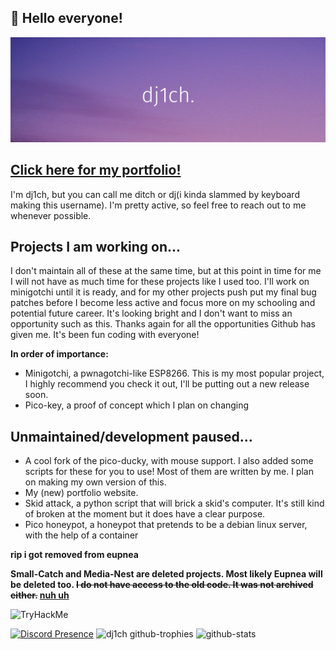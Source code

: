 ## 👋 Hello everyone! 

<p align="center">
  <img src="https://github.com/dj1ch/dj1ch/blob/main/Add%20a%20subheading.png">
</p>

<!---
![Linux](https://img.shields.io/badge/Linux-FCC624?style=for-the-badge&logo=linux&logoColor=black)
![Kali](https://img.shields.io/badge/Kali-268BEE?style=for-the-badge&logo=kalilinux&logoColor=white)
![Windows 11](https://img.shields.io/badge/Windows%2011-%230079d5.svg?style=for-the-badge&logo=Windows%2011&logoColor=white)
![Raspberry Pi](https://img.shields.io/badge/-RaspberryPi-C51A4A?style=for-the-badge&logo=Raspberry-Pi)
![Arduino](https://img.shields.io/badge/-Arduino-00979D?style=for-the-badge&logo=Arduino&logoColor=white)
![C++](https://img.shields.io/badge/c++-%2300599C.svg?style=for-the-badge&logo=c%2B%2B&logoColor=white)
![Python](https://img.shields.io/badge/python-3670A0?style=for-the-badge&logo=python&logoColor=ffdd54)
![Lua](https://img.shields.io/badge/lua-%232C2D72.svg?style=for-the-badge&logo=lua&logoColor=white)
![HTML5](https://img.shields.io/badge/html5-%23E34F26.svg?style=for-the-badge&logo=html5&logoColor=white)
![CSS3](https://img.shields.io/badge/css3-%231572B6.svg?style=for-the-badge&logo=css3&logoColor=white)
![Shell Script](https://img.shields.io/badge/shell_script-%23121011.svg?style=for-the-badge&logo=gnu-bash&logoColor=white)
![Nix](https://img.shields.io/badge/NIX-5277C3.svg?style=for-the-badge&logo=NixOS&logoColor=white)
![ChatGPT](https://img.shields.io/badge/chatGPT-74aa9c?style=for-the-badge&logo=openai&logoColor=white)
![Brave](https://img.shields.io/badge/Brave-FB542B?style=for-the-badge&logo=Brave&logoColor=white)
![Google Chrome](https://img.shields.io/badge/Google%20Chrome-4285F4?style=for-the-badge&logo=GoogleChrome&logoColor=white)
![Vivaldi](https://img.shields.io/badge/Vivaldi-EF3939?style=for-the-badge&logo=Vivaldi&logoColor=white)
![Monero](https://img.shields.io/badge/monero-FF6600?style=for-the-badge&logo=monero&logoColor=white)
--->

## [Click here for my portfolio!](https://dj1ch.github.io)

I'm dj1ch, but you can call me ditch or dj(i kinda slammed by keyboard making this username). I'm pretty active, so feel free to reach out to me whenever possible.

## Projects I am working on...
I don't maintain all of these at the same time, but at this point in time for me I will not have as much time for these projects like I used too. I'll work on minigotchi until it is ready, and for my other projects push put my final bug patches before I become less active and focus more on my schooling and potential future career. It's looking bright and I don't want to miss an opportunity such as this. Thanks again for all the opportunities Github has given me. It's been fun coding with everyone! 

**In order of importance:**

- Minigotchi, a pwnagotchi-like ESP8266. This is my most popular project, I highly recommend you check it out, I'll be putting out a new release soon. 
- Pico-key, a proof of concept which I plan on changing

## Unmaintained/development paused...
- A cool fork of the pico-ducky, with mouse support. I also added some scripts for these for you to use! Most of them are written by me. I plan on making my own version of this. 
- My (new) portfolio website.
- Skid attack, a python script that will brick a skid's computer. It's still kind of broken at the moment but it does have a clear purpose. 
- Pico honeypot, a honeypot that pretends to be a debian linux server, with the help of a container

**rip i got removed from eupnea**

**Small-Catch and Media-Nest are deleted projects. Most likely Eupnea will be deleted too. ~~I do not have access to the old code. It was not archived either.~~ [nuh uh](https://github.com/dj1ch/Small-Catch-Archive)**

<img src="https://tryhackme-badges.s3.amazonaws.com/tg.1ch0712.png" alt="TryHackMe">

<p align="center">
  <!-- <img src="https://github-readme-stats.vercel.app/api/top-langs/?username=dj1ch&theme=dark&hide=javascript,scss&size_weight=0&count_weight=1&layout=compact" --alt="langs"></img>
</p>

<p align="center">
  <!-- <img src="https://github-readme-stats.vercel.app/api?username=dj1ch&layout=compact&theme=dark" alt="stats"></img> -->
  <!-- <img src="https://streak-stats.demolab.com?user=dj1ch&theme=dark" alt="streak"></img> -->
</p>

<p align="center">
  <!--<img src="https://github-readme-activity-graph.vercel.app/graph?username=dj1ch&theme=github-compact" alt="contrgraph"></img> -->
  <!-- <img src="https://stats.dooboo.io/api/github-stats-advanced?login=dj1ch" alt="morestatsig"></img> -->
  <!-- <img src="https://github-profile-trophy.vercel.app/?username=dj1ch&theme=onestar" alt="trophy"></img> -->
</p>

[![Discord Presence](https://lanyard.cnrad.dev/api/871252436038320209)](https://discord.com/users/871252436038320209)
![dj1ch github-trophies](https://stats.dooboo.io/api/github-trophies?login=dj1ch)
![github-stats](https://stats.dooboo.io/api/github-stats-advanced?login=dj1ch)

<!---
dj1ch/dj1ch is a ✨ special ✨ repository because its `README.md` (this file) appears on your GitHub profile.
You can click the Preview link to take a look at your changes.
--->
